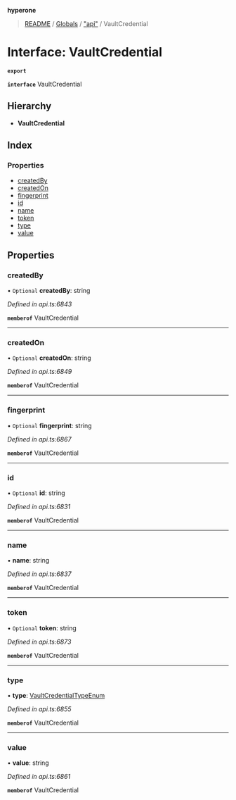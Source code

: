 **hyperone**

> [README](../README.md) / [Globals](../globals.md) / ["api"](../modules/_api_.md) / VaultCredential

# Interface: VaultCredential

**`export`** 

**`interface`** VaultCredential

## Hierarchy

* **VaultCredential**

## Index

### Properties

* [createdBy](_api_.vaultcredential.md#createdby)
* [createdOn](_api_.vaultcredential.md#createdon)
* [fingerprint](_api_.vaultcredential.md#fingerprint)
* [id](_api_.vaultcredential.md#id)
* [name](_api_.vaultcredential.md#name)
* [token](_api_.vaultcredential.md#token)
* [type](_api_.vaultcredential.md#type)
* [value](_api_.vaultcredential.md#value)

## Properties

### createdBy

• `Optional` **createdBy**: string

*Defined in api.ts:6843*

**`memberof`** VaultCredential

___

### createdOn

• `Optional` **createdOn**: string

*Defined in api.ts:6849*

**`memberof`** VaultCredential

___

### fingerprint

• `Optional` **fingerprint**: string

*Defined in api.ts:6867*

**`memberof`** VaultCredential

___

### id

• `Optional` **id**: string

*Defined in api.ts:6831*

**`memberof`** VaultCredential

___

### name

•  **name**: string

*Defined in api.ts:6837*

**`memberof`** VaultCredential

___

### token

• `Optional` **token**: string

*Defined in api.ts:6873*

**`memberof`** VaultCredential

___

### type

•  **type**: [VaultCredentialTypeEnum](../enums/_api_.vaultcredentialtypeenum.md)

*Defined in api.ts:6855*

**`memberof`** VaultCredential

___

### value

•  **value**: string

*Defined in api.ts:6861*

**`memberof`** VaultCredential
